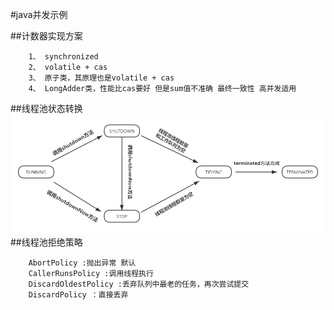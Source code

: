 #java并发示例

##计数器实现方案
```aidl
    1、 synchronized
    2、 volatile + cas
    3、 原子类，其原理也是volatile + cas
    4、 LongAdder类，性能比cas要好 但是sum值不准确 最终一致性 高并发适用
```

##线程池状态转换
![](docs\imgs\1.png)
##线程池拒绝策略
```aidl
    AbortPolicy :抛出异常 默认
    CallerRunsPolicy :调用线程执行
    DiscardOldestPolicy :丢弃队列中最老的任务，再次尝试提交
    DiscardPolicy ：直接丢弃
```